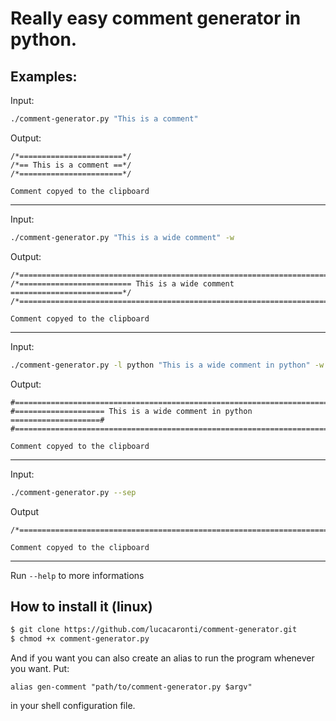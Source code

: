 # Really easy comment generator in python.

## Examples:
Input:
```bash
./comment-generator.py "This is a comment"
```
Output:
```
/*=======================*/
/*== This is a comment ==*/
/*=======================*/

Comment copyed to the clipboard
```

---
Input:
```bash
./comment-generator.py "This is a wide comment" -w
```
Output:
```
/*==========================================================================*/
/*========================= This is a wide comment =========================*/
/*==========================================================================*/

Comment copyed to the clipboard
```
---
Input:
```bash
./comment-generator.py -l python "This is a wide comment in python" -w
```
Output:
```
#==========================================================================#
#==================== This is a wide comment in python ====================#
#==========================================================================#

Comment copyed to the clipboard
```
---
Input:
```bash
./comment-generator.py --sep
```
Output
```
/*==========================================================================*/

Comment copyed to the clipboard
```
---
Run `--help` to more informations

## How to install it (linux)
```bash
$ git clone https://github.com/lucacaronti/comment-generator.git
$ chmod +x comment-generator.py
```

And if you want you can also create an alias to run the program whenever you want. Put:
```
alias gen-comment "path/to/comment-generator.py $argv"
```

in your shell configuration file.